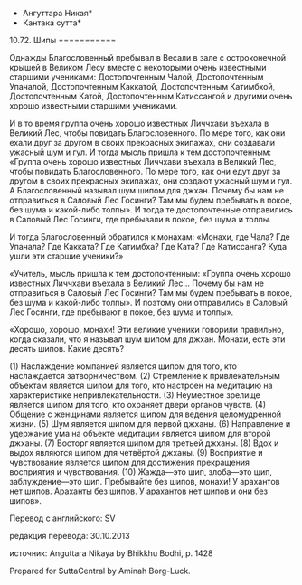 * Ангуттара Никая*
* Кантака сутта*

10\.72\. Шипы
\=\=\=\=\=\=\=\=\=\=\=

Однажды Благословенный пребывал в Весали в зале с остроконечной крышей в Великом Лесу вместе с некоторыми очень известными старшими учениками: Достопочтенным Чалой, Достопочтенным Упачалой, Достопочтенным Каккатой, Достопочтенным Катимбхой, Достопочтенным Катой, Достопочтенным Катиссангой и другими очень хорошо известными старшими учениками\.

И в то время группа очень хорошо известных Личчхави въехала в Великий Лес, чтобы повидать Благословенного\. По мере того, как они ехали друг за другом в своих прекрасных экипажах, они создавали ужасный шум и гул\. И тогда мысль пришла к тем достопочтенным: «Группа очень хорошо известных Личчхави въехала в Великий Лес, чтобы повидать Благословенного\. По мере того, как они едут друг за другом в своих прекрасных экипажах, они создают ужасный шум и гул\. А Благословенный называл шум шипом для джхан\. Почему бы нам не отправиться в Саловый Лес Госинги? Там мы будем пребывать в покое, без шума и какой\-либо толпы»\. И тогда те достопочтенные отправились в Саловый Лес Госинги, где пребывали в покое, без шума и толпы\.

И тогда Благословенный обратился к монахам: «Монахи, где Чала? Где Упачала? Где Какката? Где Катимбха? Где Ката? Где Катиссанга? Куда ушли эти старшие ученики?»

«Учитель, мысль пришла к тем достопочтенным: «Группа очень хорошо известных Личчхави въехала в Великий Лес… Почему бы нам не отправиться в Саловый Лес Госинги? Там мы будем пребывать в покое, без шума и какой\-либо толпы»\. И поэтому они отправились в Саловый Лес Госинги, где пребывают в покое, без шума и толпы»\.

«Хорошо, хорошо, монахи\! Эти великие ученики говорили правильно, когда сказали, что я называл шум шипом для джхан\. Монахи, есть эти десять шипов\. Какие десять?

\(1\) Наслаждение компанией является шипом для того, кто наслаждается затворничеством\. \(2\) Стремление к привлекательным объектам является шипом для того, кто настроен на медитацию на характеристике непривлекательности\. \(3\) Неуместное зрелище является шипом для того, кто охраняет двери органов чувств\. \(4\) Общение с женщинами является шипом для ведения целомудренной жизни\. \(5\) Шум является шипом для первой джханы\. \(6\) Направление и удержание ума на объекте медитации является шипом для второй джханы\. \(7\) Восторг является шипом для третьей джханы\. \(8\) Вдох и выдох являются шипом для четвёртой джханы\. \(9\) Восприятие и чувствование является шипом для достижения прекращения восприятия и чувствования\. \(10\) Жажда—это шип, злоба—это шип, заблуждение—это шип\. Пребывайте без шипов, монахи\! У арахантов нет шипов\. Араханты без шипов\. У арахантов нет шипов и они без шипов»\.

Перевод с английского: SV

редакция перевода: 30\.10\.2013

источник: Anguttara Nikaya by Bhikkhu Bodhi, p\. 1428

Prepared for SuttaCentral by Aminah Borg\-Luck\.